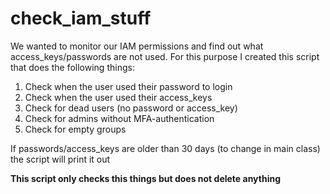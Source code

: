 # check_iam_stuff

We wanted to monitor our IAM permissions and find out what access_keys/passwords are not used.
For this purpose I created this script that does the following things:

1. Check when the user used their password to login
2. Check when the user used their access_keys
3. Check for dead users (no password or access_key)
4. Check for admins without MFA-authentication
5. Check for empty groups

If passwords/access_keys are older than 30 days (to change in main class) the script will print it out

**This script only checks this things but does not delete anything**
